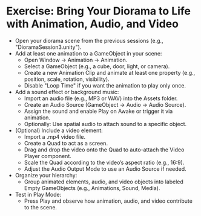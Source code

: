 # Exercise: Bring Your Diorama to Life with Animation, Audio, and Video

- Open your diorama scene from the previous sessions (e.g., "DioramaSession3.unity").
- Add at least one animation to a GameObject in your scene:
	- Open Window → Animation → Animation.
	- Select a GameObject (e.g., a cube, door, light, or camera).
	- Create a new Animation Clip and animate at least one property (e.g., position, scale, rotation, visibility).
	- Disable "Loop Time" if you want the animation to play only once.
- Add a sound effect or background music:
	- Import an audio file (e.g., MP3 or WAV) into the Assets folder.
	- Create an Audio Source (GameObject → Audio → Audio Source).
	- Assign the sound and enable Play on Awake or trigger it via animation.
	- Optionally: Use spatial audio to attach sound to a specific object.
- (Optional) Include a video element:
	- Import a .mp4 video file.
	- Create a Quad to act as a screen.
	- Drag and drop the video onto the Quad to auto-attach the Video Player component.
	- Scale the Quad according to the video’s aspect ratio (e.g., 16:9).
	- Adjust the Audio Output Mode to use an Audio Source if needed.
- Organize your hierarchy:
	- Group animated elements, audio, and video objects into labeled Empty GameObjects (e.g., Animations, Sound, Media).
- Test in Play Mode:
	- Press Play and observe how animation, audio, and video contribute to the scene.
